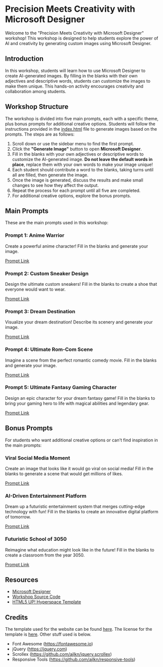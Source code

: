 # Precision Meets Creativity with Microsoft Designer

Welcome to the "Precision Meets Creativity with Microsoft Designer" workshop! This workshop is designed to help students explore the power of AI and creativity by generating custom images using Microsoft Designer.

## Introduction

In this workshop, students will learn how to use Microsoft Designer to create AI-generated images. By filling in the blanks with their own adjectives and descriptive words, students can customize the images to make them unique. This hands-on activity encourages creativity and collaboration among students.

## Workshop Structure

The workshop is divided into five main prompts, each with a specific theme, plus bonus prompts for additional creative options. Students will follow the instructions provided in the [index.html](workshops/Precision-Meets-Creativity-with-Microsoft-Designer/index.html) file to generate images based on the prompts. The steps are as follows:

1. Scroll down or use the sidebar menu to find the first prompt.
2. Click the **"Generate Image"** button to open **Microsoft Designer**.
3. Fill in the blanks with your own adjectives or descriptive words to customize the AI-generated image. **Do not leave the default words in place**, replace them with your own words to make your image unique!
4. Each student should contribute a word to the blanks, taking turns until all are filled, then generate the image.
5. Once the image is generated, discuss the results and make small changes to see how they affect the output.
6. Repeat the process for each prompt until all five are completed.
7. For additional creative options, explore the bonus prompts.

## Main Prompts

These are the main prompts used in this workshop:

### Prompt 1: Anime Warrior

Create a powerful anime character! Fill in the blanks and generate your image.

[Prompt Link](https://designer.microsoft.com/image-creator?scenario=texttoimage&p=A+powerful+%5Badjective%5D+anime+warrior+standing+on+a+%5Blocation%5D%2C+with+a+glowing+%5Bcolor%5D+aura+around+them%2C+preparing+to+unleash+their+ultimate+move.+The+scene+is+drawn+in+the+style+of+%5Banime+style%5D.&referrer=PromptTemplate)

### Prompt 2: Custom Sneaker Design

Design the ultimate custom sneakers! Fill in the blanks to create a shoe that everyone would want to wear.

[Prompt Link](https://designer.microsoft.com/image-creator?scenario=texttoimage&p=An+exclusive+pair+of+sneakers+designed+by+%5Bcelebrity/brand%5D+featuring+a+%5Bpattern/texture%5D+base+with+%5Bcolor%5D+accents.+The+shoes+have+%5Bspecial+feature%5D+on+the+sides+and+are+displayed+in+a+%5Bsetting%5D+with+%5Batmospheric+effect%5D+lighting.+The+style+is+inspired+by+%5Bcultural+reference%5D+in+a+%5Bart+style%5D+aesthetic.&referrer=PromptTemplate)

### Prompt 3: Dream Destination

Visualize your dream destination! Describe its scenery and generate your image.

[Prompt Link](https://designer.microsoft.com/image-creator?scenario=texttoimage&p=An+awe-inspiring+scene+of+%5Byour+dream+destination%5D%2C+where+%5Bdescribe+unique+landscape%5D.+The+atmosphere+feels+%5Badjective%5D.+The+sky+is+filled+with+%5Bweather+condition%5D%2C+and+the+people+or+creatures+there+are+%5Bdescribe+activity%5D.+The+image+is+created+in+a+%5Bart+style%5D.&referrer=PromptTemplate)

### Prompt 4: Ultimate Rom-Com Scene

Imagine a scene from the perfect romantic comedy movie. Fill in the blanks and generate your image.

[Prompt Link](https://designer.microsoft.com/image-creator?scenario=texttoimage&p=A+%5Bromantic/comedic%5D+moment+between+%5Bcharacter+1%5D+and+%5Bcharacter+2%5D+in+%5Blocation%5D%2C+with+a+%5Bfunny/cute%5D+twist.+The+setting+is+filled+with+%5Baesthetic+details%5D%2C+capturing+the+heartwarming+essence+of+a+classic+rom-com.&referrer=PromptTemplate)

### Prompt 5: Ultimate Fantasy Gaming Character

Design an epic character for your dream fantasy game! Fill in the blanks to bring your gaming hero to life with magical abilities and legendary gear.

[Prompt Link](https://designer.microsoft.com/image-creator?scenario=texttoimage&p=An+epic+%5Bclass/role%5D+character+from+a+fantasy+game+set+in+%5Bgame+world+setting%5D+wielding+%5Bweapon+or+magical+item%5D.+They+are+wearing+%5Barmor/outfit+style%5D+with+%5Bspecial+effect%5D+emanating+around+them.+Their+companion+is+a+%5Bmagical+creature%5D+that+can+%5Bspecial+ability%5D.+The+scene+is+in+a+%5Bartistic+style%5D+rendering.&referrer=PromptTemplate)

## Bonus Prompts

For students who want additional creative options or can't find inspiration in the main prompts:

### Viral Social Media Moment

Create an image that looks like it would go viral on social media! Fill in the blanks to generate a scene that would get millions of likes.

[Prompt Link](https://designer.microsoft.com/image-creator?scenario=texttoimage&p=A+%5Badjective%5D+social+media+influencer+going+viral+for+%5Bunusual+activity%5D+in+a+%5Bunexpected+location%5D.+They%27re+wearing+%5Bfashion+style%5D+and+using+%5Btrendy+gadget/prop%5D+while+%5Baction%5D.+The+background+features+%5Bbackground+elements%5D%2C+and+everyone+is+reacting+with+%5Bemotion%5D.+The+image+is+in+%5Bartistic+style%5D+with+%5Blighting/effect%5D+highlights.&referrer=PromptTemplate)

### AI-Driven Entertainment Platform

Dream up a futuristic entertainment system that merges cutting-edge technology with fun! Fill in the blanks to create an innovative digital platform of tomorrow.

[Prompt Link](https://designer.microsoft.com/image-creator?scenario=texttoimage&p=An+AI-driven+%5Btype+of+entertainment+platform%5D+that+engages+%5Btarget+audience%5D+by+%5Bunique+interactive+function%5D.+The+interface+features+a+%5Bfuturistic+aesthetic%5D+design%2C+powered+by+%5Bcutting-edge+technology%5D.+It+includes+an+innovative+%5Bspecial+feature%5D+that+captivates+users%2C+with+a+striking+%5Bcolor+palette%5D+theme.+The+overall+design+draws+inspiration+from+%5Bgeneral+visual+style+or+trend%5D%2C+creating+an+atmosphere+that+evokes+%5Bpositive+emotion%5D.&referrer=PromptTemplate)

### Futuristic School of 3050

Reimagine what education might look like in the future! Fill in the blanks to create a classroom from the year 3050.

[Prompt Link](https://designer.microsoft.com/image-creator?scenario=texttoimage&p=A+high-tech+classroom+in+the+year+3050+where+students+use+%5Bfuturistic+device%5D+instead+of+%5Bcurrent+school+item%5D.+The+teacher+is+a+%5Btype+of+teacher/AI%5D+demonstrating+%5Bsubject%5D+through+%5Bteaching+method%5D.+The+walls+display+%5Bwall+features%5D%2C+and+students+sit+on+%5Bfurniture+type%5D.+Outside+the+windows+you+can+see+%5Bfuturistic+scenery%5D%2C+and+the+classroom+has+a+%5Baesthetic+style%5D+design+with+%5Bcolor+scheme%5D+highlights.&referrer=PromptTemplate)

## Resources

- [Microsoft Designer](https://designer.microsoft.com)
- [Workshop Source Code](https://github.com/segunak/stem-education/tree/master/workshops/Precision-Meets-Creativity-with-Microsoft-Designer)
- [HTML5 UP! Hyperspace Template](https://html5up.net/hyperspace)

## Credits

The template used for the website can be found [here](https://html5up.net/hyperspace). The license for the template is [here](./LICENSE.TXT). Other stuff used is below.

- Font Awesome (<https://fontawesome.io>)
- jQuery (<https://jquery.com>)
- Scrollex (<https://github.com/ajlkn/jquery.scrollex>)
- Responsive Tools (<https://github.com/ajlkn/responsive-tools>)
